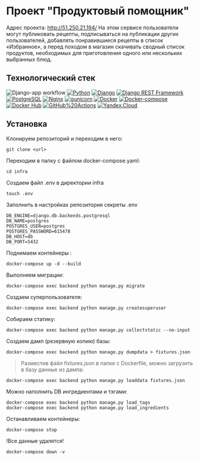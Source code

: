 # Проект "Продуктовый помощник"
Адрес проекта: http://51.250.21.194/
На этом сервисе пользователи могут публиковать рецепты, подписываться на публикации других пользователей, добавлять понравившиеся рецепты в список «Избранное», а перед походом в магазин скачивать сводный список продуктов, необходимых для приготовления одного или нескольких выбранных блюд.

## Технологический стек
![Django-app workflow](https://github.com/kotletka92/foodgram-project-react/actions/workflows/workflow.yml/badge.svg)
[![Python](https://img.shields.io/badge/-Python-464646?style=flat&logo=Python&logoColor=56C0C0&color=008080)](https://www.python.org/)
[![Django](https://img.shields.io/badge/-Django-464646?style=flat&logo=Django&logoColor=56C0C0&color=008080)](https://www.djangoproject.com/)
[![Django REST Framework](https://img.shields.io/badge/-Django%20REST%20Framework-464646?style=flat&logo=Django%20REST%20Framework&logoColor=56C0C0&color=008080)](https://www.django-rest-framework.org/)
[![PostgreSQL](https://img.shields.io/badge/-PostgreSQL-464646?style=flat&logo=PostgreSQL&logoColor=56C0C0&color=008080)](https://www.postgresql.org/)
[![Nginx](https://img.shields.io/badge/-NGINX-464646?style=flat&logo=NGINX&logoColor=56C0C0&color=008080)](https://nginx.org/ru/)
[![gunicorn](https://img.shields.io/badge/-gunicorn-464646?style=flat&logo=gunicorn&logoColor=56C0C0&color=008080)](https://gunicorn.org/)
[![Docker](https://img.shields.io/badge/-Docker-464646?style=flat&logo=Docker&logoColor=56C0C0&color=008080)](https://www.docker.com/)
[![Docker-compose](https://img.shields.io/badge/-Docker%20compose-464646?style=flat&logo=Docker&logoColor=56C0C0&color=008080)](https://www.docker.com/)
[![Docker Hub](https://img.shields.io/badge/-Docker%20Hub-464646?style=flat&logo=Docker&logoColor=56C0C0&color=008080)](https://www.docker.com/products/docker-hub)
[![GitHub%20Actions](https://img.shields.io/badge/-GitHub%20Actions-464646?style=flat&logo=GitHub%20actions&logoColor=56C0C0&color=008080)](https://github.com/features/actions)
[![Yandex.Cloud](https://img.shields.io/badge/-Yandex.Cloud-464646?style=flat&logo=Yandex.Cloud&logoColor=56C0C0&color=008080)](https://cloud.yandex.ru/)


## Установка
Клонируем репозиторий и переходим в него:
```
git clone <url>
```
Переходим в папку с файлом docker-compose.yaml:
```
cd infra
```
Создаем файл .env в директории infra
```
touch .env
```
Заполнить в настройках репозитория секреты .env
```
DB_ENGINE=django.db.backends.postgresql
DB_NAME=postgres
POSTGRES_USER=postgres
POSTGRES_PASSWORD=615478
DB_HOST=db
DB_PORT=5432
```
Поднимаем контейнеры :
```
docker-compose up -d --build
```
Выполняем миграции:
```
docker-compose exec backend python manage.py migrate
```
Создаем суперпользователя:
```
docker-compose exec backend python manage.py createsuperuser
```
Собираем статику:
```
docker-compose exec backend python manage.py collectstatic --no-input
```
Создаем дамп (резервную копию) базы:
```
docker-compose exec backend python manage.py dumpdata > fixtures.json
```
> Разместив файл fixtures.json в папке с Dockerfile, можно загрузить в базу данные из дампа:

```
docker-compose exec backend python manage.py loaddata fixtures.json
```
Можно наполнить DB ингредиентами и тэгами:
```
docker-compose exec backend python manage.py load_tags
docker-compose exec backend python manage.py load_ingredients
```
Останавливаем контейнеры:
```
docker-compose stop
```
!Все данные удалятся!
```
docker-compose down -v
```